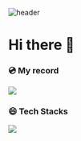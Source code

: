 ![header](https://capsule-render.vercel.app/api?type=waving&color=timeGradient&text=Hello%World!&height=200)

# Hi there 👋

<!--
**ouguro3/ouguro3** is a ✨ _special_ ✨ repository because its `README.md` (this file) appears on your GitHub profile.

Here are some ideas to get you started:

- 🔭 I’m currently working on ...
- 🌱 I’m currently learning ...
- 👯 I’m looking to collaborate on ...
- 🤔 I’m looking for help with ...
- 💬 Ask me about ...
- 📫 How to reach me: ...
- 😄 Pronouns: ...
- ⚡ Fun fact: ...
-->

### 💿 My record
![](https://github-readme-stats.vercel.app/api?username=ouguro3&&show_icons=true&theme=react)


### 😄 Tech Stacks 
<img src="https://img.shields.io/badge/Python-3766AB?style=flat-square&logo=Python&logoColor=white"/></a>
